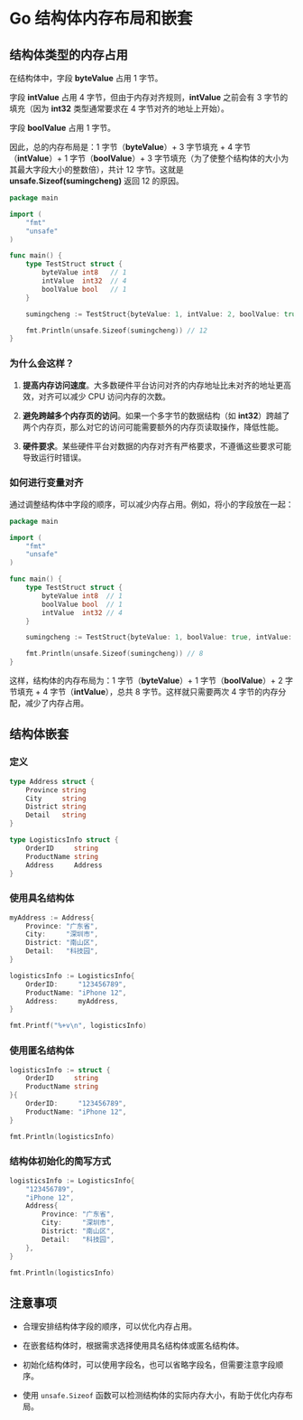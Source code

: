# Go 结构体内存布局和嵌套

## 结构体类型的内存占用

在结构体中，字段 **byteValue** 占用 1 字节。

字段 **intValue** 占用 4 字节，但由于内存对齐规则，**intValue** 之前会有 3 字节的填充（因为 **int32** 类型通常要求在 4 字节对齐的地址上开始）。

字段 **boolValue** 占用 1 字节。

因此，总的内存布局是：1 字节（**byteValue**）+ 3 字节填充 + 4 字节（**intValue**）+ 1 字节（**boolValue**）+ 3 字节填充（为了使整个结构体的大小为其最大字段大小的整数倍），共计 12 字节。这就是 **unsafe.Sizeof(sumingcheng)** 返回 12 的原因。

```go
package main

import (
    "fmt"
    "unsafe"
)

func main() {
    type TestStruct struct {
        byteValue int8   // 1
        intValue  int32  // 4
        boolValue bool   // 1
    }

    sumingcheng := TestStruct{byteValue: 1, intValue: 2, boolValue: true}

    fmt.Println(unsafe.Sizeof(sumingcheng)) // 12
}
```

### 为什么会这样？

1. **提高内存访问速度**。大多数硬件平台访问对齐的内存地址比未对齐的地址更高效，对齐可以减少 CPU 访问内存的次数。

2. **避免跨越多个内存页的访问**。如果一个多字节的数据结构（如 **int32**）跨越了两个内存页，那么对它的访问可能需要额外的内存页读取操作，降低性能。

3. **硬件要求**。某些硬件平台对数据的内存对齐有严格要求，不遵循这些要求可能导致运行时错误。

### 如何进行变量对齐

通过调整结构体中字段的顺序，可以减少内存占用。例如，将小的字段放在一起：

```go
package main

import (
    "fmt"
    "unsafe"
)

func main() {
    type TestStruct struct {
        byteValue int8  // 1
        boolValue bool  // 1
        intValue  int32 // 4
    }

    sumingcheng := TestStruct{byteValue: 1, boolValue: true, intValue: 2}

    fmt.Println(unsafe.Sizeof(sumingcheng)) // 8
}
```

这样，结构体的内存布局为：1 字节（**byteValue**）+ 1 字节（**boolValue**）+ 2 字节填充 + 4 字节（**intValue**），总共 8 字节。这样就只需要两次 4 字节的内存分配，减少了内存占用。

## 结构体嵌套

### 定义

```go
type Address struct {
    Province string
    City     string
    District string
    Detail   string
}

type LogisticsInfo struct {
    OrderID     string
    ProductName string
    Address     Address
}
```

### 使用具名结构体

```go
myAddress := Address{
    Province: "广东省",
    City:     "深圳市",
    District: "南山区",
    Detail:   "科技园",
}

logisticsInfo := LogisticsInfo{
    OrderID:     "123456789",
    ProductName: "iPhone 12",
    Address:     myAddress,
}

fmt.Printf("%+v\n", logisticsInfo)
```

### 使用匿名结构体

```go
logisticsInfo := struct {
    OrderID     string
    ProductName string
}{
    OrderID:     "123456789",
    ProductName: "iPhone 12",
}

fmt.Println(logisticsInfo)
```

### 结构体初始化的简写方式

```go
logisticsInfo := LogisticsInfo{
    "123456789",
    "iPhone 12",
    Address{
        Province: "广东省",
        City:     "深圳市",
        District: "南山区",
        Detail:   "科技园",
    },
}

fmt.Println(logisticsInfo)
```

## 注意事项

- 合理安排结构体字段的顺序，可以优化内存占用。

- 在嵌套结构体时，根据需求选择使用具名结构体或匿名结构体。

- 初始化结构体时，可以使用字段名，也可以省略字段名，但需要注意字段顺序。

- 使用 `unsafe.Sizeof` 函数可以检测结构体的实际内存大小，有助于优化内存布局。
